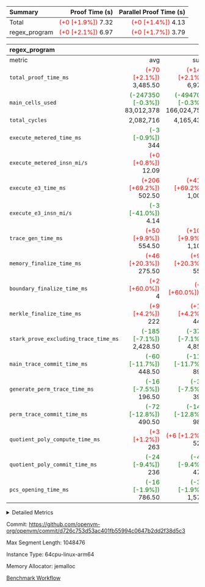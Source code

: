 | Summary | Proof Time (s) | Parallel Proof Time (s) |
|:---|---:|---:|
| Total | <span style='color: red'>(+0 [+1.9%])</span> 7.32 | <span style='color: red'>(+0 [+1.4%])</span> 4.13 |
| regex_program | <span style='color: red'>(+0 [+2.1%])</span> 6.97 | <span style='color: red'>(+0 [+1.7%])</span> 3.79 |


| regex_program |||||
|:---|---:|---:|---:|---:|
|metric|avg|sum|max|min|
| `total_proof_time_ms ` | <span style='color: red'>(+70 [+2.1%])</span> 3,485.50 | <span style='color: red'>(+141 [+2.1%])</span> 6,971 | <span style='color: red'>(+62 [+1.7%])</span> 3,785 | <span style='color: red'>(+79 [+2.5%])</span> 3,186 |
| `main_cells_used     ` | <span style='color: green'>(-247350 [-0.3%])</span> 83,012,378 | <span style='color: green'>(-494700 [-0.3%])</span> 166,024,756 | <span style='color: green'>(-484738 [-0.5%])</span> 93,017,586 |  73,007,170 |
| `total_cycles        ` |  2,082,716 |  4,165,432 |  2,243,700 |  1,921,732 |
| `execute_metered_time_ms` | <span style='color: green'>(-3 [-0.9%])</span> 344 | -          | -          | -          |
| `execute_metered_insn_mi/s` | <span style='color: red'>(+0 [+0.8%])</span> 12.09 | -          | -          | -          |
| `execute_e3_time_ms  ` | <span style='color: red'>(+206 [+69.2%])</span> 502.50 | <span style='color: red'>(+411 [+69.2%])</span> 1,005 | <span style='color: red'>(+219 [+67.8%])</span> 542 | <span style='color: red'>(+192 [+70.8%])</span> 463 |
| `execute_e3_insn_mi/s` | <span style='color: green'>(-3 [-41.0%])</span> 4.14 | -          | <span style='color: green'>(-3 [-41.5%])</span> 4.15 | <span style='color: green'>(-3 [-40.5%])</span> 4.13 |
| `trace_gen_time_ms   ` | <span style='color: red'>(+50 [+9.9%])</span> 554.50 | <span style='color: red'>(+100 [+9.9%])</span> 1,109 | <span style='color: red'>(+52 [+8.9%])</span> 639 | <span style='color: red'>(+48 [+11.4%])</span> 470 |
| `memory_finalize_time_ms` | <span style='color: red'>(+46 [+20.3%])</span> 275.50 | <span style='color: red'>(+93 [+20.3%])</span> 551 | <span style='color: red'>(+46 [+15.9%])</span> 335 | <span style='color: red'>(+47 [+27.8%])</span> 216 |
| `boundary_finalize_time_ms` | <span style='color: red'>(+2 [+60.0%])</span> 4 | <span style='color: red'>(+3 [+60.0%])</span> 8 | <span style='color: red'>(+1 [+20.0%])</span> 6 | <span style='color: red'>(+2 [+inf%])</span> 2 |
| `merkle_finalize_time_ms` | <span style='color: red'>(+9 [+4.2%])</span> 222 | <span style='color: red'>(+18 [+4.2%])</span> 444 | <span style='color: red'>(+12 [+4.5%])</span> 276 | <span style='color: red'>(+6 [+3.7%])</span> 168 |
| `stark_prove_excluding_trace_time_ms` | <span style='color: green'>(-185 [-7.1%])</span> 2,428.50 | <span style='color: green'>(-370 [-7.1%])</span> 4,857 | <span style='color: green'>(-209 [-7.4%])</span> 2,604 | <span style='color: green'>(-161 [-6.7%])</span> 2,253 |
| `main_trace_commit_time_ms` | <span style='color: green'>(-60 [-11.7%])</span> 448.50 | <span style='color: green'>(-119 [-11.7%])</span> 897 | <span style='color: green'>(-78 [-13.7%])</span> 493 | <span style='color: green'>(-41 [-9.2%])</span> 404 |
| `generate_perm_trace_time_ms` | <span style='color: green'>(-16 [-7.5%])</span> 196.50 | <span style='color: green'>(-32 [-7.5%])</span> 393 | <span style='color: green'>(-27 [-11.9%])</span> 199 | <span style='color: green'>(-5 [-2.5%])</span> 194 |
| `perm_trace_commit_time_ms` | <span style='color: green'>(-72 [-12.8%])</span> 490.50 | <span style='color: green'>(-144 [-12.8%])</span> 981 | <span style='color: green'>(-94 [-15.5%])</span> 514 | <span style='color: green'>(-50 [-9.7%])</span> 467 |
| `quotient_poly_compute_time_ms` | <span style='color: red'>(+3 [+1.2%])</span> 263 | <span style='color: red'>(+6 [+1.2%])</span> 526 | <span style='color: red'>(+3 [+1.0%])</span> 289 | <span style='color: red'>(+3 [+1.3%])</span> 237 |
| `quotient_poly_commit_time_ms` | <span style='color: green'>(-24 [-9.4%])</span> 236 | <span style='color: green'>(-49 [-9.4%])</span> 472 | <span style='color: red'>(+1 [+0.4%])</span> 278 | <span style='color: green'>(-50 [-20.5%])</span> 194 |
| `pcs_opening_time_ms ` | <span style='color: green'>(-16 [-1.9%])</span> 786.50 | <span style='color: green'>(-31 [-1.9%])</span> 1,573 | <span style='color: green'>(-14 [-1.7%])</span> 826 | <span style='color: green'>(-17 [-2.2%])</span> 747 |



<details>
<summary>Detailed Metrics</summary>

| group | num_segments | keygen_time_ms | insns | fri.log_blowup | execute_metered_time_ms | execute_metered_insn_mi/s | commit_exe_time_ms |
| --- | --- | --- | --- | --- | --- | --- | --- |
| regex_program | 2 | 584 | 4,165,433 | 1 | 344 | 12.09 | 19 | 

| group | air_name | quotient_deg | interactions | constraints |
| --- | --- | --- | --- | --- |
| regex_program | AccessAdapterAir<16> | 2 | 5 | 12 | 
| regex_program | AccessAdapterAir<2> | 2 | 5 | 12 | 
| regex_program | AccessAdapterAir<32> | 2 | 5 | 12 | 
| regex_program | AccessAdapterAir<4> | 2 | 5 | 12 | 
| regex_program | AccessAdapterAir<8> | 2 | 5 | 12 | 
| regex_program | BitwiseOperationLookupAir<8> | 2 | 2 | 4 | 
| regex_program | KeccakVmAir | 2 | 321 | 4,513 | 
| regex_program | MemoryMerkleAir<8> | 2 | 4 | 39 | 
| regex_program | PersistentBoundaryAir<8> | 2 | 3 | 7 | 
| regex_program | PhantomAir | 2 | 3 | 5 | 
| regex_program | Poseidon2PeripheryAir<BabyBearParameters>, 1> | 2 | 1 | 286 | 
| regex_program | ProgramAir | 1 | 1 | 4 | 
| regex_program | RangeTupleCheckerAir<2> | 1 | 1 | 4 | 
| regex_program | Rv32HintStoreAir | 2 | 18 | 28 | 
| regex_program | VariableRangeCheckerAir | 1 | 1 | 4 | 
| regex_program | VmAirWrapper<Rv32BaseAluAdapterAir, BaseAluCoreAir<4, 8> | 2 | 20 | 37 | 
| regex_program | VmAirWrapper<Rv32BaseAluAdapterAir, LessThanCoreAir<4, 8> | 2 | 18 | 40 | 
| regex_program | VmAirWrapper<Rv32BaseAluAdapterAir, ShiftCoreAir<4, 8> | 2 | 24 | 91 | 
| regex_program | VmAirWrapper<Rv32BranchAdapterAir, BranchEqualCoreAir<4> | 2 | 11 | 20 | 
| regex_program | VmAirWrapper<Rv32BranchAdapterAir, BranchLessThanCoreAir<4, 8> | 2 | 13 | 35 | 
| regex_program | VmAirWrapper<Rv32CondRdWriteAdapterAir, Rv32JalLuiCoreAir> | 2 | 10 | 18 | 
| regex_program | VmAirWrapper<Rv32JalrAdapterAir, Rv32JalrCoreAir> | 2 | 16 | 20 | 
| regex_program | VmAirWrapper<Rv32LoadStoreAdapterAir, LoadSignExtendCoreAir<4, 8> | 2 | 18 | 33 | 
| regex_program | VmAirWrapper<Rv32LoadStoreAdapterAir, LoadStoreCoreAir<4> | 2 | 17 | 40 | 
| regex_program | VmAirWrapper<Rv32MultAdapterAir, DivRemCoreAir<4, 8> | 2 | 25 | 84 | 
| regex_program | VmAirWrapper<Rv32MultAdapterAir, MulHCoreAir<4, 8> | 2 | 24 | 31 | 
| regex_program | VmAirWrapper<Rv32MultAdapterAir, MultiplicationCoreAir<4, 8> | 2 | 19 | 19 | 
| regex_program | VmAirWrapper<Rv32RdWriteAdapterAir, Rv32AuipcCoreAir> | 2 | 12 | 14 | 
| regex_program | VmConnectorAir | 2 | 5 | 11 | 

| group | air_name | segment | rows | prep_cols | perm_cols | main_cols | cells |
| --- | --- | --- | --- | --- | --- | --- | --- |
| regex_program | AccessAdapterAir<8> | 0 | 131,072 |  | 16 | 17 | 4,325,376 | 
| regex_program | AccessAdapterAir<8> | 1 | 2,048 |  | 16 | 17 | 67,584 | 
| regex_program | BitwiseOperationLookupAir<8> | 0 | 65,536 | 3 | 8 | 2 | 655,360 | 
| regex_program | BitwiseOperationLookupAir<8> | 1 | 65,536 | 3 | 8 | 2 | 655,360 | 
| regex_program | KeccakVmAir | 1 | 32 |  | 1,056 | 3,163 | 135,008 | 
| regex_program | MemoryMerkleAir<8> | 0 | 131,072 |  | 16 | 32 | 6,291,456 | 
| regex_program | MemoryMerkleAir<8> | 1 | 4,096 |  | 16 | 32 | 196,608 | 
| regex_program | PersistentBoundaryAir<8> | 0 | 131,072 |  | 12 | 20 | 4,194,304 | 
| regex_program | PersistentBoundaryAir<8> | 1 | 2,048 |  | 12 | 20 | 65,536 | 
| regex_program | PhantomAir | 0 | 1 |  | 12 | 6 | 18 | 
| regex_program | PhantomAir | 1 | 1 |  | 12 | 6 | 18 | 
| regex_program | Poseidon2PeripheryAir<BabyBearParameters>, 1> | 0 | 16,384 |  | 8 | 300 | 5,046,272 | 
| regex_program | Poseidon2PeripheryAir<BabyBearParameters>, 1> | 1 | 2,048 |  | 8 | 300 | 630,784 | 
| regex_program | ProgramAir | 0 | 131,072 |  | 8 | 10 | 2,359,296 | 
| regex_program | ProgramAir | 1 | 131,072 |  | 8 | 10 | 2,359,296 | 
| regex_program | RangeTupleCheckerAir<2> | 0 | 524,288 | 2 | 8 | 1 | 4,718,592 | 
| regex_program | RangeTupleCheckerAir<2> | 1 | 524,288 | 2 | 8 | 1 | 4,718,592 | 
| regex_program | Rv32HintStoreAir | 0 | 16,384 |  | 44 | 32 | 1,245,184 | 
| regex_program | VariableRangeCheckerAir | 0 | 262,144 | 2 | 8 | 1 | 2,359,296 | 
| regex_program | VariableRangeCheckerAir | 1 | 262,144 | 2 | 8 | 1 | 2,359,296 | 
| regex_program | VmAirWrapper<Rv32BaseAluAdapterAir, BaseAluCoreAir<4, 8> | 0 | 1,048,576 |  | 52 | 36 | 92,274,688 | 
| regex_program | VmAirWrapper<Rv32BaseAluAdapterAir, BaseAluCoreAir<4, 8> | 1 | 1,048,576 |  | 52 | 36 | 92,274,688 | 
| regex_program | VmAirWrapper<Rv32BaseAluAdapterAir, LessThanCoreAir<4, 8> | 0 | 32,768 |  | 40 | 37 | 2,523,136 | 
| regex_program | VmAirWrapper<Rv32BaseAluAdapterAir, LessThanCoreAir<4, 8> | 1 | 16,384 |  | 40 | 37 | 1,261,568 | 
| regex_program | VmAirWrapper<Rv32BaseAluAdapterAir, ShiftCoreAir<4, 8> | 0 | 131,072 |  | 52 | 53 | 13,762,560 | 
| regex_program | VmAirWrapper<Rv32BaseAluAdapterAir, ShiftCoreAir<4, 8> | 1 | 131,072 |  | 52 | 53 | 13,762,560 | 
| regex_program | VmAirWrapper<Rv32BranchAdapterAir, BranchEqualCoreAir<4> | 0 | 262,144 |  | 28 | 26 | 14,155,776 | 
| regex_program | VmAirWrapper<Rv32BranchAdapterAir, BranchEqualCoreAir<4> | 1 | 131,072 |  | 28 | 26 | 7,077,888 | 
| regex_program | VmAirWrapper<Rv32BranchAdapterAir, BranchLessThanCoreAir<4, 8> | 0 | 131,072 |  | 32 | 32 | 8,388,608 | 
| regex_program | VmAirWrapper<Rv32BranchAdapterAir, BranchLessThanCoreAir<4, 8> | 1 | 131,072 |  | 32 | 32 | 8,388,608 | 
| regex_program | VmAirWrapper<Rv32CondRdWriteAdapterAir, Rv32JalLuiCoreAir> | 0 | 65,536 |  | 28 | 18 | 3,014,656 | 
| regex_program | VmAirWrapper<Rv32CondRdWriteAdapterAir, Rv32JalLuiCoreAir> | 1 | 65,536 |  | 28 | 18 | 3,014,656 | 
| regex_program | VmAirWrapper<Rv32JalrAdapterAir, Rv32JalrCoreAir> | 0 | 131,072 |  | 36 | 28 | 8,388,608 | 
| regex_program | VmAirWrapper<Rv32JalrAdapterAir, Rv32JalrCoreAir> | 1 | 65,536 |  | 36 | 28 | 4,194,304 | 
| regex_program | VmAirWrapper<Rv32LoadStoreAdapterAir, LoadSignExtendCoreAir<4, 8> | 0 | 1,024 |  | 52 | 36 | 90,112 | 
| regex_program | VmAirWrapper<Rv32LoadStoreAdapterAir, LoadSignExtendCoreAir<4, 8> | 1 | 32 |  | 52 | 36 | 2,816 | 
| regex_program | VmAirWrapper<Rv32LoadStoreAdapterAir, LoadStoreCoreAir<4> | 0 | 1,048,576 |  | 52 | 41 | 97,517,568 | 
| regex_program | VmAirWrapper<Rv32LoadStoreAdapterAir, LoadStoreCoreAir<4> | 1 | 1,048,576 |  | 52 | 41 | 97,517,568 | 
| regex_program | VmAirWrapper<Rv32MultAdapterAir, DivRemCoreAir<4, 8> | 0 | 128 |  | 72 | 59 | 16,768 | 
| regex_program | VmAirWrapper<Rv32MultAdapterAir, MulHCoreAir<4, 8> | 0 | 256 |  | 72 | 39 | 28,416 | 
| regex_program | VmAirWrapper<Rv32MultAdapterAir, MultiplicationCoreAir<4, 8> | 0 | 32,768 |  | 52 | 31 | 2,719,744 | 
| regex_program | VmAirWrapper<Rv32MultAdapterAir, MultiplicationCoreAir<4, 8> | 1 | 32,768 |  | 52 | 31 | 2,719,744 | 
| regex_program | VmAirWrapper<Rv32RdWriteAdapterAir, Rv32AuipcCoreAir> | 0 | 32,768 |  | 28 | 20 | 1,572,864 | 
| regex_program | VmAirWrapper<Rv32RdWriteAdapterAir, Rv32AuipcCoreAir> | 1 | 32,768 |  | 28 | 20 | 1,572,864 | 
| regex_program | VmConnectorAir | 0 | 2 | 1 | 16 | 5 | 42 | 
| regex_program | VmConnectorAir | 1 | 2 | 1 | 16 | 5 | 42 | 

| group | segment | trace_gen_time_ms | total_proof_time_ms | total_cycles | total_cells | stark_prove_excluding_trace_time_ms | quotient_poly_compute_time_ms | quotient_poly_commit_time_ms | perm_trace_commit_time_ms | pcs_opening_time_ms | merkle_finalize_time_ms | memory_finalize_time_ms | main_trace_commit_time_ms | main_cells_used | insns | generate_perm_trace_time_ms | execute_e3_time_ms | execute_e3_insn_mi/s | boundary_finalize_time_ms |
| --- | --- | --- | --- | --- | --- | --- | --- | --- | --- | --- | --- | --- | --- | --- | --- | --- | --- | --- | --- |
| regex_program | 0 | 639 | 3,785 | 2,243,700 | 275,648,700 | 2,604 | 289 | 278 | 514 | 826 | 276 | 335 | 493 | 93,017,586 | 2,243,700 | 199 | 542 | 4.13 | 6 | 
| regex_program | 1 | 470 | 3,186 | 1,921,732 | 242,975,388 | 2,253 | 237 | 194 | 467 | 747 | 168 | 216 | 404 | 73,007,170 | 1,921,733 | 194 | 463 | 4.15 | 2 | 

| group | segment | trace_height_constraint | weighted_sum | threshold |
| --- | --- | --- | --- | --- |
| regex_program | 0 | 0 | 5,868,294 | 2,013,265,921 | 
| regex_program | 0 | 1 | 16,687,360 | 2,013,265,921 | 
| regex_program | 0 | 2 | 2,934,147 | 2,013,265,921 | 
| regex_program | 0 | 3 | 19,705,092 | 2,013,265,921 | 
| regex_program | 0 | 4 | 524,288 | 2,013,265,921 | 
| regex_program | 0 | 5 | 262,144 | 2,013,265,921 | 
| regex_program | 0 | 6 | 6,668,800 | 2,013,265,921 | 
| regex_program | 0 | 7 | 134,144 | 2,013,265,921 | 
| regex_program | 0 | 8 | 53,849,229 | 2,013,265,921 | 
| regex_program | 1 | 0 | 5,406,854 | 2,013,265,921 | 
| regex_program | 1 | 1 | 15,182,848 | 2,013,265,921 | 
| regex_program | 1 | 2 | 2,703,427 | 2,013,265,921 | 
| regex_program | 1 | 3 | 18,193,508 | 2,013,265,921 | 
| regex_program | 1 | 4 | 14,336 | 2,013,265,921 | 
| regex_program | 1 | 5 | 6,144 | 2,013,265,921 | 
| regex_program | 1 | 6 | 6,508,864 | 2,013,265,921 | 
| regex_program | 1 | 7 | 131,072 | 2,013,265,921 | 
| regex_program | 1 | 8 | 49,197,677 | 2,013,265,921 | 

</details>


Commit: https://github.com/openvm-org/openvm/commit/d726c753d53ac401fb55994c0647b2dd2f38d5c3

Max Segment Length: 1048476

Instance Type: 64cpu-linux-arm64

Memory Allocator: jemalloc

[Benchmark Workflow](https://github.com/openvm-org/openvm/actions/runs/15831431847)
